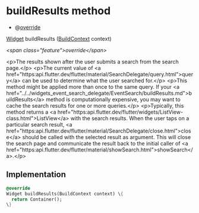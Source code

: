 


# buildResults method







- @[override](https:api.flutter.dev/flutter/dart-core/override-constant.html)

[Widget](https:api.flutter.dev/flutter/widgets/Widget-class.html) buildResults
([BuildContext](https:api.flutter.dev/flutter/widgets/BuildContext-class.html) context)

_\<span class="feature"\>override\</span\>_



\<p\>The results shown after the user submits a search from the search page.\</p\>
\<p\>The current value of \<a href="https:api.flutter.dev/flutter/material/SearchDelegate/query.html"\>query\</a\> can be used to determine what the user
searched for.\</p\>
\<p\>This method might be applied more than once to the same query.
If your \<a href="../../widgets_event_search_delegate/EventSearch/buildResults.md"\>buildResults\</a\> method is computationally expensive, you may want
to cache the search results for one or more queries.\</p\>
\<p\>Typically, this method returns a \<a href="https:api.flutter.dev/flutter/widgets/ListView-class.html"\>ListView\</a\> with the search results.
When the user taps on a particular search result, \<a href="https:api.flutter.dev/flutter/material/SearchDelegate/close.html"\>close\</a\> should be called
with the selected result as argument. This will close the search page and
communicate the result back to the initial caller of \<a href="https:api.flutter.dev/flutter/material/showSearch.html"\>showSearch\</a\>.\</p\>



## Implementation

```dart
@override
Widget buildResults(BuildContext context) \{
  return Container();
\}
```







